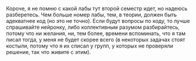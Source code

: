 Короче, я не помню с какой лабы тут второй семестр идет, но надеюсь разберетесь.
Чем больше номер лабы, тем, в теории, должен быть адекватнее код (но это не точно).
Если будут вопросы по коду, то лучше спрашивайте нейронку, либо коллективным разумом разбирайтесь, потому что ни желания, ни, тем более, времени вспоминать, что я там писал тогда, у меня не будет скорее всего (в некоторых задачах стоят костыли, потому что я их списал у групп, у которых не проверяли решение, так что живите с этим).

